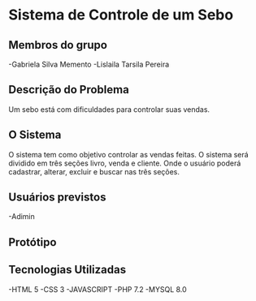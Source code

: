 # Sistema de Controle de um Sebo

## Membros do grupo

-Gabriela Silva Memento
-Lislaila Tarsila Pereira

## Descrição do Problema

Um sebo está com dificuldades para controlar suas vendas.

## O Sistema
O sistema tem como objetivo controlar as vendas feitas. O sistema será dividido em três seções livro, venda e cliente. Onde o usuário poderá  cadastrar, alterar, excluir e buscar nas três seções.

## Usuários previstos

-Adimin

## Protótipo

## Tecnologias Utilizadas
  -HTML 5
  -CSS 3
  -JAVASCRIPT
  -PHP 7.2
  -MYSQL 8.0
  
